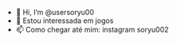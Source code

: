 - 👋 Hi, I’m @usersoryu00
- 👀 Estou interessada em jogos
- 📫 Como chegar até mim: instagram soryu002

<!---
usersoryu00/usersoryu00 is a ✨ special ✨ repository because its `README.md` (this file) appears on your GitHub profile.
You can click the Preview link to take a look at your changes.
--->
